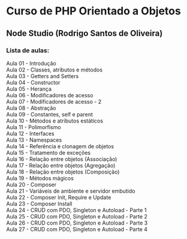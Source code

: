 # Curso de PHP Orientado a Objetos
## Node Studio (Rodrigo Santos de Oliveira)
### Lista de aulas:  

Aula 01 - Introdução  
Aula 02 - Classes, atributos e métodos  
Aula 03 - Getters and Setters  
Aula 04 - Constructor  
Aula 05 - Herança  
Aula 06 - Modificadores de acesso  
Aula 07 - Modificadores de acesso - 2  
Aula 08 - Abstração  
Aula 09 - Constantes, self e parent  
Aula 10 - Métodos e atributos estáticos  
Aula 11 - Polimorfismo  
Aula 12 - Interfaces  
Aula 13 - Namespaces  
Aula 14 - Referência e clonagem de objetos  
Aula 15 - Tratamento de exceções  
Aula 16 - Relação entre objetos (Associação)  
Aula 17 - Relação entre objetos (Agregação)  
Aula 18 - Relação entre objetos (Composição)  
Aula 19 - Métodos mágicos  
Aula 20 - Composer  
Aula 21 - Variáveis de ambiente e servidor embutido  
Aula 22 - Composer Init, Require e Update  
Aula 23 - Composer Install  
Aula 24 - CRUD com PDO, Singleton e Autoload - Parte 1  
Aula 25 - CRUD com PDO, Singleton e Autoload - Parte 2  
Aula 26 - CRUD com PDO, Singleton e Autoload - Parte 3  
Aula 27 - CRUD com PDO, Singleton e Autoload - Parte 4  
